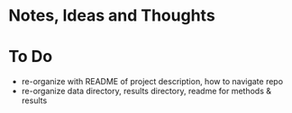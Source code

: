 # Notes, Ideas and Thoughts

# To Do
* re-organize with README of project description, how to navigate repo
* re-organize data directory, results directory, readme for methods & results
